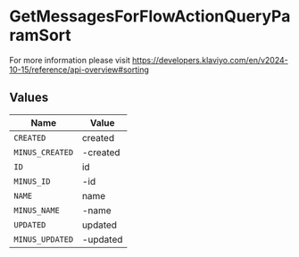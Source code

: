# GetMessagesForFlowActionQueryParamSort

For more information please visit https://developers.klaviyo.com/en/v2024-10-15/reference/api-overview#sorting


## Values

| Name            | Value           |
| --------------- | --------------- |
| `CREATED`       | created         |
| `MINUS_CREATED` | -created        |
| `ID`            | id              |
| `MINUS_ID`      | -id             |
| `NAME`          | name            |
| `MINUS_NAME`    | -name           |
| `UPDATED`       | updated         |
| `MINUS_UPDATED` | -updated        |